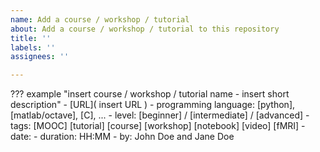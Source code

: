 ```yaml
---
name: Add a course / workshop / tutorial
about: Add a course / workshop / tutorial to this repository
title: ''
labels: ''
assignees: ''

---
```


??? example "insert course / workshop / tutorial name - insert short description"
    - [URL]( insert URL )
    - programming language: [python], [matlab/octave], [C], ...
    - level: [beginner] / [intermediate] / [advanced]
    - tags: [MOOC] [tutorial] [course] [workshop] [notebook] [video] [fMRI]
    - date:
    - duration: HH:MM
    - by: John Doe and Jane Doe
